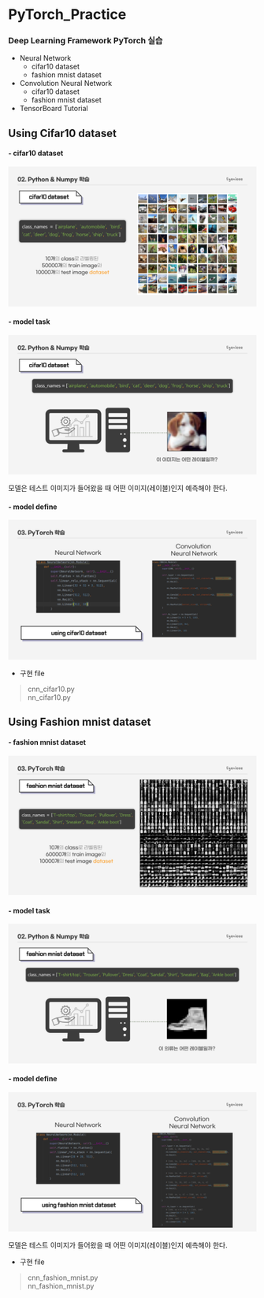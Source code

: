 # PyTorch_Practice
### Deep Learning Framework PyTorch 실습

* Neural Network
  * cifar10 dataset
  * fashion mnist dataset
* Convolution Neural Network
  * cifar10 dataset
  * fashion mnist dataset
* TensorBoard Tutorial

## Using Cifar10 dataset
#### - cifar10 dataset
![009](./img/009.png)

#### - model task
![029](./img/029.png)

모델은 테스트 이미지가 들어왔을 때 어떤 이미지(레이블)인지 예측해야 한다.

#### - model define
![030](./img/030.png)

* 구현 file
> cnn_cifar10.py   
> nn_cifar10.py

## Using Fashion mnist dataset
#### - fashion mnist dataset
![032](./img/032.png)

#### - model task
![033](./img/033.png)

#### - model define
![034](./img/034.png)

모델은 테스트 이미지가 들어왔을 때 어떤 이미지(레이블)인지 예측해야 한다.

* 구현 file
> cnn_fashion_mnist.py   
> nn_fashion_mnist.py
